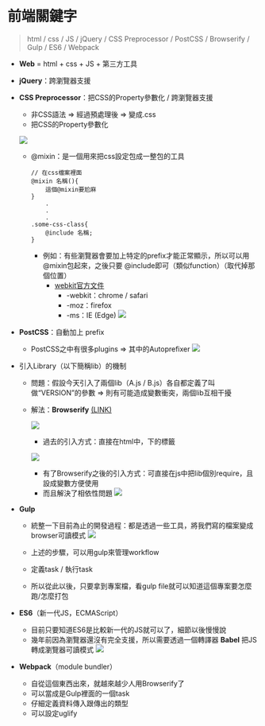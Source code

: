 # 前端關鍵字
> html / css / JS / jQuery / CSS Preprocessor / PostCSS / Browserify / Gulp / ES6 / Webpack

* **Web** = html + css + JS + 第三方工具
* **jQuery**：跨瀏覽器支援
* **CSS Preprocessor**：把CSS的Property參數化 / 跨瀏覽器支援
    * 非CSS語法 => 經過預處理後 => 變成.css
    * 把CSS的Property參數化

    ![](https://i.imgur.com/4kiGM2h.png)
    
    * @mixin：是一個用來把css設定包成一整包的工具
        ```
        // 在css檔案裡面
        @mixin 名稱(){
            這個@mixin要尬麻
        }
            .
            .
            .
        .some-css-class{
            @include 名稱;
        }
        ```
        * 例如：有些瀏覽器會要加上特定的prefix才能正常顯示，所以可以用 @mixin包起來，之後只要 @include即可（類似function）（取代掉那個位置）
            * [webkit官方文件](https://developer.mozilla.org/en-US/docs/Web/CSS/WebKit_Extensions)
                * -webkit：chrome / safari
                * -moz：firefox
                * -ms：IE (Edge)
        ![](https://i.imgur.com/KjT2exd.png)


* **PostCSS**：自動加上 prefix
    * PostCSS之中有很多plugins => 其中的Autoprefixer
    ![](https://i.imgur.com/FuwbB4m.jpg)


* 引入Library（以下簡稱lib）的機制
    * 問題：假設今天引入了兩個lib（A.js / B.js）各自都定義了叫做“VERSION”的參數 => 則有可能造成變數衝突，兩個lib互相干擾
    * 解法：**Browserify** [(LINK)](http://browserify.org/)
    
        ![](https://i.imgur.com/65lmXFc.png)
        * 過去的引入方式：直接在html中，下<script></script>的標籤
        
        ![](https://i.imgur.com/gX1Se9E.png)
        * 有了Browserify之後的引入方式：可直接在js中把lib個別require，且設成變數方便使用
        * 而且解決了相依性問題
        ![](https://i.imgur.com/Hws0pAq.jpg)


* **Gulp**
    * 統整一下目前為止的開發過程：都是透過一些工具，將我們寫的檔案變成browser可讀模式
        ![](https://i.imgur.com/xHQcUxx.jpg)

    * 上述的步驟，可以用gulp來管理workflow
    * 定義task / 執行task
    * 所以從此以後，只要拿到專案檔，看gulp file就可以知道這個專案要怎麼跑/怎麼打包
* **ES6**（新一代JS，ECMAScript）
    * 目前只要知道ES6是比較新一代的JS就可以了，細節以後慢慢說
    * 幾年前因為瀏覽器還沒有完全支援，所以需要透過一個轉譯器 **Babel** 把JS轉成瀏覽器可讀模式
        ![](https://i.imgur.com/fFWcLn0.jpg)

* **Webpack**（module bundler）
    * 自從這個東西出來，就越來越少人用Browserify了
    * 可以當成是Gulp裡面的一個task
    * 仔細定義資料傳入跟傳出的類型
    * 可以設定uglify
